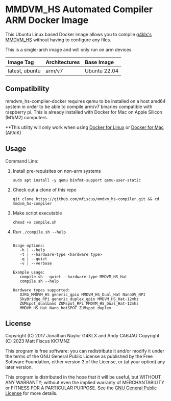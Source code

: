 # MMDVM_HS Automated Compiler ARM Docker Image

This Ubuntu Linux based Docker image allows you to compile [g4klx's](https://github.com/g4klx) [MMDVM_HS](https://github.com/g4klx/MMDVM_HS) without having to configure any files.

This is a single-arch image and will only run on arm devices.

| Image Tag             | Architectures           | Base Image         | 
| :-------------------- | :-----------------------| :----------------- | 
| latest, ubuntu        | arm/v7                  | Ubuntu 22.04       | 

## Compatibility

mmdvm_hs-compiler-docker requires qemu to be installed on a host amd64 system in order to be able to compile arm/v7 binaries compatible with raspberry pi. This is already installed with Docker for Mac on Apple Silicon (M1/M2) computers.

**This utility will only work when using [Docker for Linux](https://docs.docker.com/desktop/install/linux-install/) or [Docker for Mac](https://docs.docker.com/desktop/install/mac-install/) (AFAIK)

## Usage

Command Line:

1. Install pre-requisites on non-arm systems
   ```console
   sudo apt install -y qemu binfmt-support qemu-user-static
   ```

2. Check out a clone of this repo
   ```console
   git clone https://github.com/mfiscus/mmdvm_hs-compiler.git && cd mmdvm_hs-compiler
   ```

3. Make script executable
   ```console
   chmod +x compile.sh
   ```

4. Run `./compile.sh --help`

    ```console
    
   Usage options:
       -h | --help
       -t | --hardware-type <hardware type>
       -q | --quiet
       -v | --verbose
   
   Example usage:
       compile.sh --quiet --hardware-type MMDVM_HS_Hat
       compile.sh --help
   
   Hardware types supported:
       D2RG_MMDVM_HS generic_gpio MMDVM_HS_Dual_Hat NanoDV_NPI
	   SkyBridge_RPi generic_duplex_gpio MMDVM_HS_Hat-12mhz
	   ZUMspot_dualband ZUMspot_RPi MMDVM_HS_Dual_Hat-12mhz
	   MMDVM_HS_Hat Nano_hotSPOT ZUMspot_duplex

    ```

## License

Copyright (C) 2017 Jonathan Naylor G4KLX and Andy CA6JAU
Copyright (C) 2023 Matt Fiscus KK7MNZ

This program is free software: you can redistribute it and/or modify it under the terms of the GNU General Public License as published by the Free Software Foundation, either version 3 of the License, or (at your option) any later version.

This program is distributed in the hope that it will be useful, but WITHOUT ANY WARRANTY; without even the implied warranty of MERCHANTABILITY or FITNESS FOR A PARTICULAR PURPOSE.  See the [GNU General Public License](./LICENSE) for more details.
